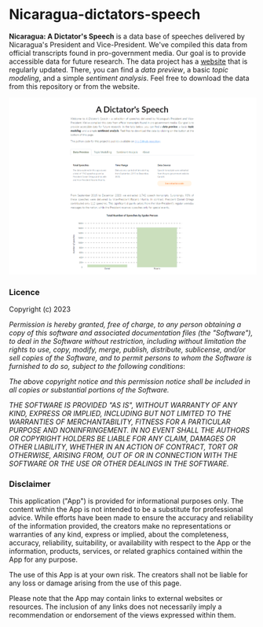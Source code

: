 # Nicaragua-dictators-speech
**Nicaragua: A Dictator's Speech** is a data base of speeches delivered by Nicaragua's President and Vice-President. We've compiled this data from official transcripts found in pro-government media. Our goal is to provide accessible data for future research. The data project has a [website](https://nicaragua-dictators-speech) that is regularly updated. There, you can find a _data preview_, a basic _topic modeling_, and a simple _sentiment analysis_. Feel free to download the data from this repository or from the website.

![](assets/preview.png)

### Licence

Copyright (c) 2023

_Permission is hereby granted, free of charge, to any person obtaining a copy
of this software and associated documentation files (the "Software"), to deal
in the Software without restriction, including without limitation the rights
to use, copy, modify, merge, publish, distribute, sublicense, and/or sell
copies of the Software, and to permit persons to whom the Software is
furnished to do so, subject to the following conditions_:

_The above copyright notice and this permission notice shall be included in all
copies or substantial portions of the Software._

_THE SOFTWARE IS PROVIDED "AS IS", WITHOUT WARRANTY OF ANY KIND, EXPRESS OR
IMPLIED, INCLUDING BUT NOT LIMITED TO THE WARRANTIES OF MERCHANTABILITY,
FITNESS FOR A PARTICULAR PURPOSE AND NONINFRINGEMENT. IN NO EVENT SHALL THE
AUTHORS OR COPYRIGHT HOLDERS BE LIABLE FOR ANY CLAIM, DAMAGES OR OTHER
LIABILITY, WHETHER IN AN ACTION OF CONTRACT, TORT OR OTHERWISE, ARISING FROM,
OUT OF OR IN CONNECTION WITH THE SOFTWARE OR THE USE OR OTHER DEALINGS IN THE
SOFTWARE._

### Disclaimer

This application ("App") is provided for informational purposes only. The content 
within the App is not intended to be a substitute for professional advice. While 
efforts have been made to ensure the accuracy and reliability of the information 
provided, the creators make no representations or warranties of any kind, express 
or implied, about the completeness, accuracy, reliability, suitability, or 
availability with respect to the App or the information, products, services, or 
related graphics contained within the App for any purpose. 

The use of this App is at your own risk. The creators shall not be liable for 
any loss or damage arising from the use of this page.

Please note that the App may contain links to external websites or resources. 
The inclusion of any links does not necessarily imply a recommendation or 
endorsement of the views expressed within them.